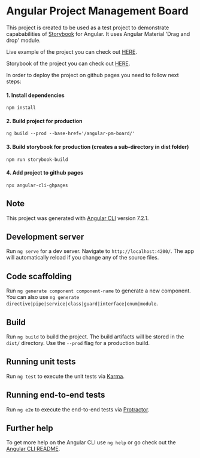 # Angular Project Management Board

This project is created to be used as a test project to demonstrate capababilities of [Storybook](https://storybook.js.org/) for Angular. It uses Angular Material 'Drag and drop' module.

Live example of the project you can check out [HERE](https://mletic.github.io/angular-pm-board/).

Storybook of the project you can check out [HERE](https://mletic.github.io/angular-pm-board/storybook/).

In order to deploy the project on github pages you need to follow next steps:
#### 1. Install dependencies
`npm install`
#### 2. Build project for production
`ng build --prod --base-href='/angular-pm-board/'`
#### 3. Build storybook for production (creates a sub-directory in dist folder)
`npm run storybook-build`
#### 4. Add project to github pages
`npx angular-cli-ghpages`

## Note
This project was generated with [Angular CLI](https://github.com/angular/angular-cli) version 7.2.1.

## Development server

Run `ng serve` for a dev server. Navigate to `http://localhost:4200/`. The app will automatically reload if you change any of the source files.

## Code scaffolding

Run `ng generate component component-name` to generate a new component. You can also use `ng generate directive|pipe|service|class|guard|interface|enum|module`.

## Build

Run `ng build` to build the project. The build artifacts will be stored in the `dist/` directory. Use the `--prod` flag for a production build.

## Running unit tests

Run `ng test` to execute the unit tests via [Karma](https://karma-runner.github.io).

## Running end-to-end tests

Run `ng e2e` to execute the end-to-end tests via [Protractor](http://www.protractortest.org/).

## Further help

To get more help on the Angular CLI use `ng help` or go check out the [Angular CLI README](https://github.com/angular/angular-cli/blob/master/README.md).
